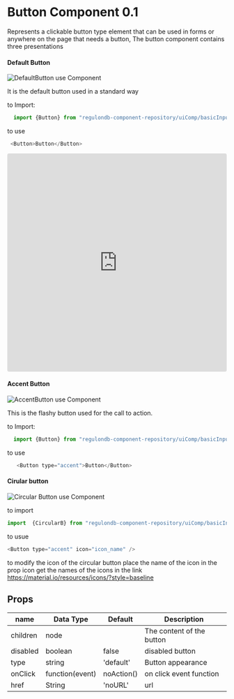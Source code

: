 # Button Component 0.1

Represents a clickable button type element that can be used in forms or anywhere on the page that needs a button, The button component contains three presentations

#### Default Button
![DefaultButton](https://i.ibb.co/4jLFCDw/Default-Button.png)
use Component

It is the default button used in a standard way

to Import:

```js
  import {Button} from "regulondb-component-repository/uiComp/basicInput/Buttons"
```
to use
```js
 <Button>Button</Button>
```

<iframe
     src="https://codesandbox.io/embed/relaxed-nash-ttm51?fontsize=14"
     style="width:100%; height:500px; border:0; border-radius: 4px; overflow:hidden;"
     title="relaxed-nash-ttm51"
     allow="geolocation; microphone; camera; midi; vr; accelerometer; gyroscope; payment; ambient-light-sensor; encrypted-media; usb"
     sandbox="allow-modals allow-forms allow-popups allow-scripts allow-same-origin"
   ></iframe>

#### Accent Button

![ AccentButton](https://i.ibb.co/7pxwXBM/Captura-de-Pantalla-2019-10-23-a-la-s-11-24-21.png)  use Component

This is the flashy button used for the call to action.

to Import:

```js
  import {Button} from "regulondb-component-repository/uiComp/basicInput/Buttons"
```

to use

```js
   <Button type="accent">Button</Button>
```
#### Cirular button
![Circular Button](https://i.ibb.co/GxCv4PG/Captura-de-Pantalla-2019-10-23-a-la-s-11-27-12.png) use Component

to import

  ```js
  import  {CircularB} from "regulondb-component-repository/uiComp/basicInput/Buttons"
  ```

  to usue

  ```js
  <Button type="accent" icon="icon_name" />
  ````
to modify the icon of the circular button place the name of the icon in the prop icon get the names of the icons in the link
https://material.io/resources/icons/?style=baseline

## Props

name | Data Type  | Default  | Description
--|---|---|--
children  | node  |   | The content of the button
disabled  | boolean  | false  | disabled button
type | string | 'default' | Button appearance
onClick  | function(event)  | noAction()  | on click event function
href  | String  | 'noURL' | url
